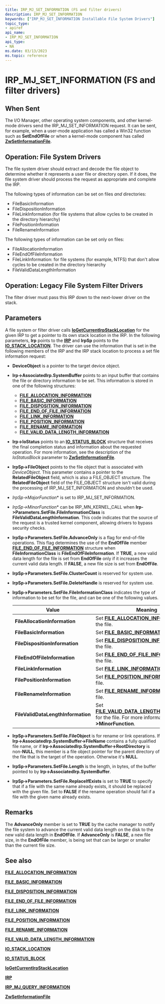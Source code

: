 ```yaml
---
title: IRP_MJ_SET_INFORMATION (FS and filter drivers)
description: IRP_MJ_SET_INFORMATION
keywords: ["IRP_MJ_SET_INFORMATION Installable File System Drivers"]
topic_type:
- apiref
api_name:
- IRP_MJ_SET_INFORMATION
api_type:
- NA
ms.date: 03/13/2023
ms.topic: reference
---
```


# IRP_MJ_SET_INFORMATION (FS and filter drivers)

## When Sent

The I/O Manager, other operating system components, and other kernel-mode drivers send the IRP_MJ_SET_INFORMATION request. It can be sent, for example, when a user-mode application has called a Win32 function such as **SetEndOfFile** or when a kernel-mode component has called [**ZwSetInformationFile**](/windows-hardware/drivers/ddi/ntifs/nf-ntifs-ntsetinformationfile).

## Operation: File System Drivers

The file system driver should extract and decode the file object to determine whether it represents a user file or directory open. If it does, the file system driver should process the request as appropriate and complete the IRP.

The following types of information can be set on files *and* directories:

- FileBasicInformation
- FileDispositionInformation
- FileLinkInformation (for file systems that allow cycles to be created in the directory hierarchy)
- FilePositionInformation
- FileRenameInformation

The following types of information can be set only on files:

- FileAllocationInformation
- FileEndOfFileInformation
- FileLinkInformation: for file systems (for example, NTFS) that don't allow cycles to be created in the directory hierarchy
- FileValidDataLengthInformation

## Operation: Legacy File System Filter Drivers

The filter driver must pass this IRP down to the next-lower driver on the stack.

## Parameters

A file system or filter driver calls [**IoGetCurrentIrpStackLocation**](/windows-hardware/drivers/ddi/wdm/nf-wdm-iogetcurrentirpstacklocation) for the given IRP to get a pointer to its own stack location in the IRP. In the following parameters, **Irp** points to the [**IRP**](/windows-hardware/drivers/ddi/wdm/ns-wdm-_irp) and **IrpSp** points to the [**IO_STACK_LOCATION**](/windows-hardware/drivers/ddi/wdm/ns-wdm-_io_stack_location). The driver can use the information that is set in the following members of the IRP and the IRP stack location to process a set file information request:

- **DeviceObject** is a pointer to the target device object.

- **Irp->AssociatedIrp.SystemBuffer** points to an input buffer that contains the file or directory information to be set. This information is stored in one of the following structures:

  - [**FILE_ALLOCATION_INFORMATION**](/windows-hardware/drivers/ddi/ntifs/ns-ntifs-_file_allocation_information)
  - [**FILE_BASIC_INFORMATION**](/windows-hardware/drivers/ddi/wdm/ns-wdm-_file_basic_information)
  - [**FILE_DISPOSITION_INFORMATION**](/windows-hardware/drivers/ddi/ntddk/ns-ntddk-_file_disposition_information)
  - [**FILE_END_OF_FILE_INFORMATION**](/windows-hardware/drivers/ddi/ntddk/ns-ntddk-_file_end_of_file_information)
  - [**FILE_LINK_INFORMATION**](/windows-hardware/drivers/ddi/ntifs/ns-ntifs-_file_link_information)
  - [**FILE_POSITION_INFORMATION**](/windows-hardware/drivers/ddi/wdm/ns-wdm-_file_position_information)
  - [**FILE_RENAME_INFORMATION**](/windows-hardware/drivers/ddi/ntifs/ns-ntifs-_file_rename_information)
  - [**FILE_VALID_DATA_LENGTH_INFORMATION**](/windows-hardware/drivers/ddi/ntddk/ns-ntddk-_file_valid_data_length_information)

- **Irp->IoStatus** points to an [**IO_STATUS_BLOCK**](/windows-hardware/drivers/ddi/wdm/ns-wdm-_io_status_block) structure that receives the final completion status and information about the requested operation. For more information, see the description of the *IoStatusBlock* parameter to [**ZwSetInformationFile**](/windows-hardware/drivers/ddi/ntifs/nf-ntifs-ntsetinformationfile).

- **IrpSp->FileObject** points to the file object that is associated with *DeviceObject*. This parameter contains a pointer to the **RelatedFileObject** field, which is also a FILE_OBJECT structure. The **RelatedFileObject** field of the FILE_OBJECT structure isn't valid during the processing of IRP_MJ_SET_INFORMATION and shouldn't be used.

- *IrpSp->MajorFunction** is set to IRP_MJ_SET_INFORMATION.

- *IrpSp->MinorFunction** can be IRP_MN_KERNEL_CALL when **Irp->Parameters.SetFile.FileInformationClass** is **FileValidDataLengthInformation**. This code indicates that the source of the request is a trusted kernel component, allowing drivers to bypass security checks.

- **IrpSp->Parameters.SetFile.AdvanceOnly** is a flag for end-of-file operations. This flag determines the use of the **EndOfFile** member [**FILE_END_OF_FILE_INFORMATION**](/windows-hardware/drivers/ddi/ntddk/ns-ntddk-_file_end_of_file_information) structure when **FileInformationClass** is **FileEndOfFileInformation**. If **TRUE**, a new valid data length for the file is set from **EndOfFile** only if it increases the current valid data length. If **FALSE**, a new file size is set from **EndOfFile**.

- **IrpSp->Parameters.SetFile.ClusterCount** is reserved for system use.

- **IrpSp->Parameters.SetFile.DeleteHandle** is reserved for system use.

- **IrpSp->Parameters.SetFile.FileInformationClass** indicates the type of information to be set for the file, and can be one of the following values.

  | Value | Meaning |
  | ----- | ------- |
  | **FileAllocationInformation** | Set [**FILE_ALLOCATION_INFORMATION**](/windows-hardware/drivers/ddi/ntifs/ns-ntifs-_file_allocation_information) for the file. |
  | **FileBasicInformation** | Set [**FILE_BASIC_INFORMATION**](/windows-hardware/drivers/ddi/wdm/ns-wdm-_file_basic_information) for the file. |
  | **FileDispositionInformation** | Set [**FILE_DISPOSITION_INFORMATION**](/windows-hardware/drivers/ddi/ntddk/ns-ntddk-_file_disposition_information) for the file. |
  | **FileEndOfFileInformation** | Set [**FILE_END_OF_FILE_INFORMATION**](/windows-hardware/drivers/ddi/ntddk/ns-ntddk-_file_end_of_file_information) for the file. |
  | **FileLinkInformation** | Set [**FILE_LINK_INFORMATION**](/windows-hardware/drivers/ddi/ntifs/ns-ntifs-_file_link_information) for the file. |
  | **FilePositionInformation** | Set [**FILE_POSITION_INFORMATION**](/windows-hardware/drivers/ddi/wdm/ns-wdm-_file_position_information) for the file. |
  | **FileRenameInformation** | Set [**FILE_RENAME_INFORMATION**](/windows-hardware/drivers/ddi/ntifs/ns-ntifs-_file_rename_information) for the file. |
  | **FileValidDataLengthInformation** | Set [**FILE_VALID_DATA_LENGTH_INFORMATION**](/windows-hardware/drivers/ddi/ntddk/ns-ntddk-_file_valid_data_length_information) for the file. For more information, see **Irp->MinorFunction**. |

- **IrpSp->Parameters.SetFile.FileObject** is for rename or link operations. If **Irp->AssociatedIrp.SystemBuffer->FileName** contains a fully qualified file name, or if **Irp->AssociatedIrp.SystemBuffer->RootDirectory** is non-**NULL**, this member is a file object pointer for the parent directory of the file that is the target of the operation. Otherwise it's **NULL**.

- **IrpSp->Parameters.SetFile.Length** is the length, in bytes, of the buffer pointed to by **Irp->AssociatedIrp.SystemBuffer**.

- **IrpSp->Parameters.SetFile.ReplaceIfExists** is set to **TRUE** to specify that if a file with the same name already exists, it should be replaced with the given file. Set to **FALSE** if the rename operation should fail if a file with the given name already exists.

## Remarks

The **AdvanceOnly** member is set to **TRUE** by the cache manager to notify the file system to advance the current valid data length on the disk to the new valid data length in **EndOfFile**. If **AdvanceOnly** is **FALSE**, a new file size, in the **EndOfFile** member, is being set that can be larger or smaller than the current file size.

## See also

[**FILE_ALLOCATION_INFORMATION**](/windows-hardware/drivers/ddi/ntifs/ns-ntifs-_file_allocation_information)

[**FILE_BASIC_INFORMATION**](/windows-hardware/drivers/ddi/wdm/ns-wdm-_file_basic_information)

[**FILE_DISPOSITION_INFORMATION**](/windows-hardware/drivers/ddi/ntddk/ns-ntddk-_file_disposition_information)

[**FILE_END_OF_FILE_INFORMATION**](/windows-hardware/drivers/ddi/ntddk/ns-ntddk-_file_end_of_file_information)

[**FILE_LINK_INFORMATION**](/windows-hardware/drivers/ddi/ntifs/ns-ntifs-_file_link_information)

[**FILE_POSITION_INFORMATION**](/windows-hardware/drivers/ddi/wdm/ns-wdm-_file_position_information)

[**FILE_RENAME_INFORMATION**](/windows-hardware/drivers/ddi/ntifs/ns-ntifs-_file_rename_information)

[**FILE_VALID_DATA_LENGTH_INFORMATION**](/windows-hardware/drivers/ddi/ntddk/ns-ntddk-_file_valid_data_length_information)

[**IO_STACK_LOCATION**](/windows-hardware/drivers/ddi/wdm/ns-wdm-_io_stack_location)

[**IO_STATUS_BLOCK**](/windows-hardware/drivers/ddi/wdm/ns-wdm-_io_status_block)

[**IoGetCurrentIrpStackLocation**](/windows-hardware/drivers/ddi/wdm/nf-wdm-iogetcurrentirpstacklocation)

[**IRP**](/windows-hardware/drivers/ddi/wdm/ns-wdm-_irp)

[**IRP_MJ_QUERY_INFORMATION**](irp-mj-query-information.md)

[**ZwSetInformationFile**](/windows-hardware/drivers/ddi/ntifs/nf-ntifs-ntsetinformationfile)

